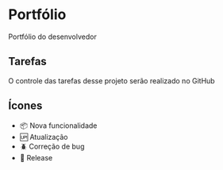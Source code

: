 # Portfólio

Portfólio do desenvolvedor

## Tarefas

O controle das tarefas desse projeto serão realizado no GitHub

## Ícones

- :package: Nova funcionalidade
- :up: Atualização
- :beetle: Correção de bug
- :checkered_flag: Release
